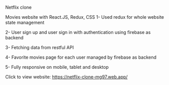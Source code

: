 Netflix clone

Movies website with React.JS, Redux, CSS
1- Used redux for whole website state management

2- User sign up and user sign in with authentication using firebase as backend

3- Fetching data from restful API

4- Favorite movies page for each user managed by firebase as backend

5- Fully responsive on mobile, tablet and desktop


Click to view website: https://netflix-clone-mg97.web.app/
